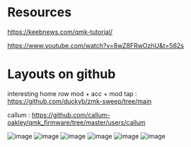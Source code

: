 # Resources

https://keebnews.com/qmk-tutorial/

https://www.youtube.com/watch?v=8wZ8FRwOzhU&t=562s


# Layouts on github

interesting home row mod + acc + mod tap : https://github.com/duckyb/zmk-sweep/tree/main

callum : https://github.com/callum-oakley/qmk_firmware/tree/master/users/callum

![image](https://github.com/alexandrelam/dotfiles/assets/25727549/a3d2a408-8a99-425b-be51-5210c7582afd)
![image](https://github.com/alexandrelam/dotfiles/assets/25727549/21956e70-294e-4158-b434-b988109a1789)
![image](https://github.com/alexandrelam/dotfiles/assets/25727549/b14e4f99-52ec-4702-93fc-4c049b034f75)
![image](https://github.com/alexandrelam/dotfiles/assets/25727549/7c7af52f-f91a-47f7-9940-04bf0ce67a48)
![image](https://github.com/alexandrelam/dotfiles/assets/25727549/8e2c5a9c-044f-4a8a-997a-17ec579d668b)
![image](https://github.com/alexandrelam/dotfiles/assets/25727549/52ccc872-bec3-4935-9103-608f3af2ded8)
